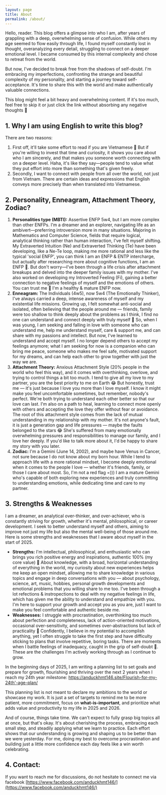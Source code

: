 ```yaml
---
layout: page
title: About
permalink: /about/
---
```


Hello, reader. This blog offers a glimpse into who I am, after years of grappling with a deep, overwhelming sense of confusion. While others my age seemed to flow easily through life, I found myself constantly lost in thought, overanalyzing every detail, struggling to connect on a deeper emotional level. I became consumed by this internal complexity and chose to retreat from the world. 

But now, I've decided to break free from the shadows of self-doubt. I'm embracing my imperfections, confronting the strange and beautiful complexity of my personality, and starting a journey toward self-acceptance. It's time to share this with the world and make authentically valuable connections.

This blog might feel a bit heavy and overwhelming content. If it's too much, feel free to skip it or just click the link without absorbing any negative thoughts 🙂

## 1. Why I am using English to write this blog?

There are two reasons:

1. First off, it'll take some effort to read if you are Vietnamese 🙂 But if you're willing to invest that time and curiosity, it shows you care about who I am sincerely, and that makes you someone worth connecting with on a deeper level. Haha, it's like they say—people tend to value what they put effort into more than something that's given freely.
2. Secondly, I want to connect with people from all over the world, not just from Vietnam. There are certain ideas and expressions that English conveys more precisely than when translated into Vietnamese.

## 2. Personality, Enneagram, Attachment Theory,  Zodiac?

1. **Personalities type (MBTI):** Assertive ENFP 5w4, but I am more complex than other ENFPs. I'm a dreamer and an explorer, navigating life as an ambivert—preferring introversion more in many situations. Majoring in Mathematics and Computer Science, fields that require logical, analytical thinking rather than human interaction, I've felt myself shifting. My Extraverted Intuition (Ne) and Extraverted Thinking (Te) have been developing, like a Ne-Te loop, making me more rational and less like the typical 'social ENFP', you can think I am an ENFP & ENTP intercharge, but actually after researching more about cognitive functions, I am an ENFP 🙂. But don't worry—I've been through a life crisis after attachment breakups and delved into the deeper family issues with my mother. I've also worked on developing my Introverted Feeling (Fi), gaining a better connection to negative feelings of myself and the emotions of others. You can trust me 🙂 I'm a healthy & mature ENFP now.
2. **Enneagram:** The Individuals (4w5), now 5w4 (The Emotionally Thinker), I've always carried a deep, intense awareness of myself and my existential life missions. Growing up, I felt somewhat anti-social and isolated, often believing that the people around me — friends, family were too shallow to think deeply about the problems as I think, I find no one can understand and connect deeply with truly myself 🙂 So, when I was young, I am seeking and falling in love with someone who can understand me, help me understand myself, care & support me, and can share with my passions and intellect. But now, I've learned to understand and accept myself. I no longer depend others to accept my feelings anymore; what I am seeking for now is a companion who can bring me peace, someone who makes me feel safe, motivated support for my dreams, and can help each other to grow together with just the way we are.
3. **Attachment Theory:** Anxious Attachment Style (20% people in the world who feel this way), and it comes with overthinking, overlove, and trying to control things a bit too much. I tend to give all my love to my partner, you are the best priority to me on Earth 😂 But honestly, trust me — it's just because I love you more than I love myself. I know it might make you feel uncomfortable sometimes, but remember, nobody's perfect. We're both trying to understand each other better so that our love can last. I'm also on a path to heal, learning to connect more openly with others and accepting the love they offer without fear or avoidance. The root of this attachment style comes from the lack of mutual understanding in my relationship with my mother. It's not anyone's fault, it is just a generation gap and life pressures — maybe the faults belonged to the stars 😂 She's suffered from many emotionally overwhelming pressures and responsibilities to manage our family, and I love her deeply. If you'd like to talk more about it, I'd be happy to share my story with you later.
4. **Zodiac:** I'm a Gemini (June 14, 2002), and maybe have Venus in Cancer, not sure because I do not know about my born hour. While I tend to approach life with a more rational mindset, I become deeply emotional when it comes to the people I love — whether it's friends, family, or those I care about most. So, I'm not a red flag =))) I am a mature Gemini who's capable of both exploring new experiences and truly committing to understanding emotions, while dedicating time and care to my partner.

## 3. Strengths & Weaknesses

I am a dreamer, an analytical over-thinker, and over-achiever, who is constantly striving for growth, whether it's mental, philosophical, or career development. I seek to better understand myself and others, aiming to improve not just my life but also the mental well-being of those around me. Here is some strengths and weaknesses that I aware about myself in the start of 2025.

- **Strengths:** I'm intellectual, philosophical, and enthusiastic who can brings you rich positive energy and inspirations, authentic 100% (my core value) 🙂 About knowledge, with a broad, horizontal understanding of everything in the world, my curiosity about new experiences helps me keep an open mindset, allowing me to share knowledge in various topics and engage in deep conversations with you — about psychology, science, art, music, hobbies, personal growth developments and emotional problems that you willing share to me too. I've been through a lot refections & instropections to deal with my negative feelings in life, which has given me the ability to understand and empathize with you. I'm here to support your growth and accept you as you are, just I want to make you feel comfortable and authentic beside me.
- **Weaknesses:** I struggle with procrastination, overthinking too much about perfection and completeness, lack of action-oriented motivations, occasional over-sensitivity, and sometimes over-abstractions but lack of practicality 🙂 Confidently, I believe in my potential to accomplish anything, yet I often struggle to take the first step and have difficulty sticking to plans that involve repetitive, boring tasks. There are moments when I battle feelings of inadequacy, caught in the grip of self-doubt 🙂. These are the challenges I'm actively working through as I continue to grow.

In the beginning days of 2025, I am writing a planning list to set goals and prepare for growth, flourishing and thriving over the next 2 years when I reach my 24th year milestone: https://anduckhmt146.site/Flourish-for-my-24th'-age-plan/

This planning list is not meant to declare my ambitions to the world or showcase my work. It is just a set of targets to remind me to be more patient, more commitment, focus on **what-is-important**, and prioritize what adds value and productivity to my life in 2025 and 2026.

And of course, things take time. We can't expect to fully grasp big topics all at once, but that's okay. It's about cherishing the process, embracing each small step, and steadily applying what we learn to practice. Each effort shows that our understanding is growing and shaping us to be better than we were yesterday. For me, doing my best to overcome procrastination and building just a little more confidence each day feels like a win worth celebrating.

## 4. Contact:

If you want to reach me for discussions, do not hesitate to connect me via facebook [https://www.facebook.com/anduckhmt146/](https://www.facebook.com/anduckhmt146/)
